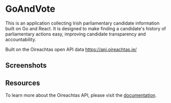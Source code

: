 # GoAndVote
This is an application collecting Irish parliamentary candidate information built on Go and React. It is designed to make finding a candidate's history of parliamentary actions easy, improving candidate transparency and accountability.
                            
Built on the Oireachtas open API data https://api.oireachtas.ie/


## Screenshots


## Resources

To learn more about the Oireachtas API, please visit the [documentation](https://api.oireachtas.ie/).